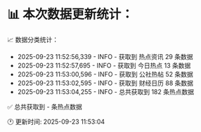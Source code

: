 📊 本次数据更新统计：
==========================

📈 数据分类统计：
- 2025-09-23 11:52:56,339 - INFO - 获取到 热点资讯 29 条数据
- 2025-09-23 11:52:57,695 - INFO - 获取到 今日热点 13 条数据
- 2025-09-23 11:53:00,596 - INFO - 获取到 公社热帖 52 条数据
- 2025-09-23 11:53:02,595 - INFO - 获取到 财经日历 88 条数据
- 2025-09-23 11:53:04,255 - INFO - 总共获取到 182 条热点数据

✅ 总共获取到 - 条热点数据

🕐 更新时间: 2025-09-23 11:53:04
